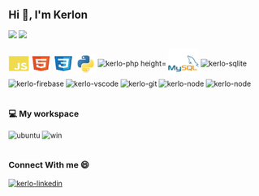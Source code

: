 ## Hi 👋, I'm Kerlon
<div>
 <img src= "https://github-readme-stats.vercel.app/api?username=kerlonfernandes&show_icons=true&theme=radical"/>
  <img height="180em" src="https://github-readme-stats.vercel.app/api/top-langs/?username=kerlonfernandes&layout=compact&langs_count=7&theme=radical"/>
</div>

<div style="display: inline_block"><br>
  <img align="center" alt="kerlo-Js" height="30" width="40" src="https://raw.githubusercontent.com/devicons/devicon/master/icons/javascript/javascript-plain.svg">
  <img align="center" alt="kerlo-HTML" height="30" width="40" src="https://raw.githubusercontent.com/devicons/devicon/master/icons/html5/html5-original.svg">
  <img align="center" alt="kerlo-CSS" height="30" width="40" src="https://raw.githubusercontent.com/devicons/devicon/master/icons/css3/css3-original.svg">
  <img align="center" alt="kerlo-Python" height="40" width="40"src="https://raw.githubusercontent.com/devicons/devicon/master/icons/python/python-original.svg">
   <img align="center" alt="kerlo-php height="60" width="60" src="https://cdn-icons-png.flaticon.com/512/5968/5968332.png"> 
    <img align="center" alt="kerlo-sql" height="60" width="60" src="https://raw.githubusercontent.com/devicons/devicon/master/icons/mysql/mysql-original-wordmark.svg"> 
     <img align="center" alt="kerlo-sqlite" height="40" width="50" src="https://camo.githubusercontent.com/1b8a779f280e099e2d67ab949dad604e25ce0d321e66474c04430201790b3874/68747470733a2f2f7777772e766563746f726c6f676f2e7a6f6e652f6c6f676f732f73716c6974652f73716c6974652d69636f6e2e737667">  
 <img align="center" alt="kerlo-firebase" height="45" width="45" src="https://img.icons8.com/color/512/google-firebase-console.png"> 
  <img align="center" alt="kerlo-vscode" height="35" width="35" src="https://cdn.icon-icons.com/icons2/2107/PNG/512/file_type_vscode_icon_130084.png">
  <img align="center" alt="kerlo-git" height="35" width="45" src="https://camo.githubusercontent.com/fbfcb9e3dc648adc93bef37c718db16c52f617ad055a26de6dc3c21865c3321d/68747470733a2f2f7777772e766563746f726c6f676f2e7a6f6e652f6c6f676f732f6769742d73636d2f6769742d73636d2d69636f6e2e737667">
  <img align="center" alt="kerlo-node" height="75" width="75" src="https://cdn.iconscout.com/icon/free/png-256/free-node-js-3-1174937.png?f=webp">
  <img align="center" alt="kerlo-node" height="55" width="55" src="https://images.surferseo.art/0236f512-4133-49ef-901c-d7b058ee269b.png">

</div>


<div style="display: inline_block>"><br>
 <h3>💻 My workspace</h3>
<img align="center" alt="ubuntu" height="65" width="65" src="https://cdn.icon-icons.com/icons2/2429/PNG/512/ubuntu_logo_icon_147216.png">
 <img align="center" alt="win" height="40" width="50" src="https://cdn-icons-png.flaticon.com/512/906/906308.png">
 

 </div>
 
 <div style="display: inline_block>"><br>
 <h3>Connect With me 😄</h3>

 <a href="https://www.linkedin.com/in/kerlon-fernandes"><img align="center" alt="kerlo-linkedin" height="40" width="40" src="https://cdn-icons-png.flaticon.com/512/174/174857.png"></a>
 </div>
